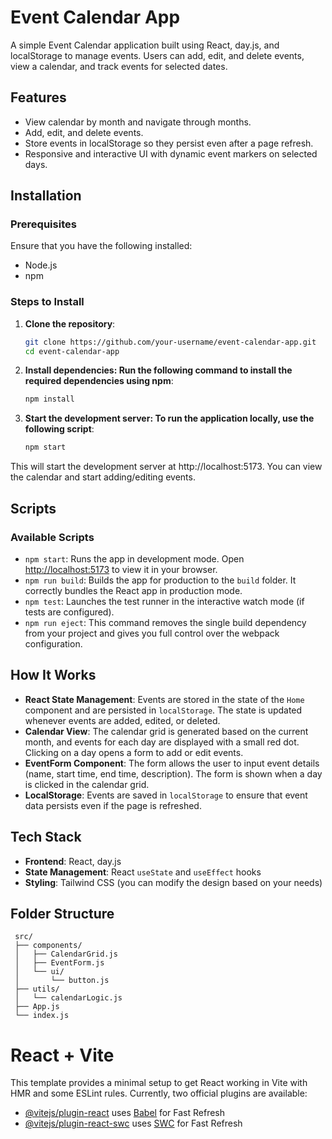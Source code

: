 # Event Calendar App

A simple Event Calendar application built using React, day.js, and localStorage to manage events. Users can add, edit, and delete events, view a calendar, and track events for selected dates.

## Features

- View calendar by month and navigate through months.
- Add, edit, and delete events.
- Store events in localStorage so they persist even after a page refresh.
- Responsive and interactive UI with dynamic event markers on selected days.

## Installation

### Prerequisites

Ensure that you have the following installed:

- Node.js
- npm

### Steps to Install

1. **Clone the repository**:
   ```bash
   git clone https://github.com/your-username/event-calendar-app.git
   cd event-calendar-app
2. **Install dependencies: Run the following command to install the required dependencies using npm**:
   ```bash
   npm install
3. **Start the development server: To run the application locally, use the following script**:
   ```bash
   npm start
This will start the development server at http://localhost:5173. You can view the calendar and start adding/editing events.


## Scripts

### Available Scripts

- `npm start`: Runs the app in development mode. Open [http://localhost:5173](http://localhost:5173) to view it in your browser.
- `npm run build`: Builds the app for production to the `build` folder. It correctly bundles the React app in production mode.
- `npm test`: Launches the test runner in the interactive watch mode (if tests are configured).
- `npm run eject`: This command removes the single build dependency from your project and gives you full control over the webpack configuration.

## How It Works

- **React State Management**: Events are stored in the state of the `Home` component and are persisted in `localStorage`. The state is updated whenever events are added, edited, or deleted.
- **Calendar View**: The calendar grid is generated based on the current month, and events for each day are displayed with a small red dot. Clicking on a day opens a form to add or edit events.
- **EventForm Component**: The form allows the user to input event details (name, start time, end time, description). The form is shown when a day is clicked in the calendar grid.
- **LocalStorage**: Events are saved in `localStorage` to ensure that event data persists even if the page is refreshed.

## Tech Stack

- **Frontend**: React, day.js
- **State Management**: React `useState` and `useEffect` hooks
- **Styling**: Tailwind CSS (you can modify the design based on your needs)

## Folder Structure

     src/
     ├── components/
     │   ├── CalendarGrid.js
     │   ├── EventForm.js
     │   └── ui/
     │       └── button.js
     ├── utils/
     │   └── calendarLogic.js
     ├── App.js
     └── index.js





# React + Vite
This template provides a minimal setup to get React working in Vite with HMR and some ESLint rules.
Currently, two official plugins are available:
- [@vitejs/plugin-react](https://github.com/vitejs/vite-plugin-react/blob/main/packages/plugin-react/README.md) uses [Babel](https://babeljs.io/) for Fast Refresh
- [@vitejs/plugin-react-swc](https://github.com/vitejs/vite-plugin-react-swc) uses [SWC](https://swc.rs/) for Fast Refresh
